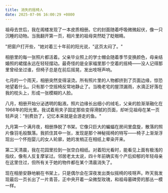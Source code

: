 ```yaml
---
title: 消失的摇椅人
date: 2025-07-06 16:00:29 +0800
---
```


祖母去世后，我在阁楼发现了一本皮质相册。它的封面随着呼吸微微起伏，像一只沉睡的动物。当我翻开第一页，相片里的祖母突然眨了眨眼睛。

"把窗户打开些，"她对着三十年前的阳光说，"这页太闷了。"

相册里的每一张照片都活着。父亲毕业照上的学士帽会随着季节变换颜色，母亲结婚照的裙摆永远在轻轻摆动。最奇怪的是全家福里那个空着的摇椅——没人记得那里曾经坐过谁，但椅子总是在前后摇晃，发出吱呀声响。

七月的一个雨天，相册突然变得滚烫。所有照片里的人物都挤到了页面边缘，惊恐地望着什么。只有那个空摇椅反常地静止了。当晚老宅的屋顶漏雨，水滴正好落在我的枕头上，形成一张模糊的人脸。

八月，相册开始分泌透明的黏液。照片边缘长出细小的绒毛，父亲的脸渐渐融化在1968年的阳光里。我试着用夹子固定那些变得滑腻的页面，却听见祖母在某一页轻声说："别费劲了，记忆本来就是会游走的鱼。"

九月第一个满月夜，相册挣脱了书架。它像只巨大的蝙蝠在房间里盘旋，散落的照片像羽毛般飘落。我抓住其中一张，发现是那个神秘摇椅的特写——椅子上渐渐浮现出一个怀抱婴儿的女人轮廓，她的发梢正在相纸上晕染开来。

第二天清晨，我在花园里捡到一张空白相纸。对着阳光看时，能看见上面有极浅的指纹，像有人反复摩挲过。邻居老太太说，四十年前确实有个产后抑郁的年轻母亲在这里住过，但所有关于她的物件都在某个清晨消失了。

现在相册安静地躺在书架上，只是偶尔会在深夜发出类似摇椅的吱呀声。昨天我发现最后一页长出了一片青苔，正中央开着一朵微型玫瑰，和祖母墓碑旁的那丛一模一样。
